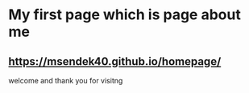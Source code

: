 # My first page which is page about me
## https://msendek40.github.io/homepage/
welcome and thank you for visitng

